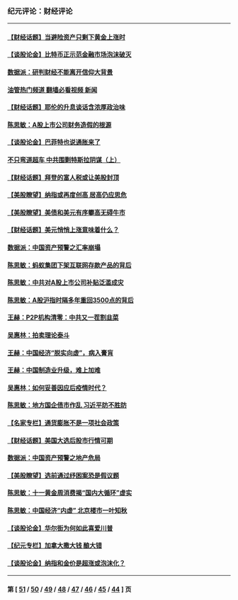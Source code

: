 ### 纪元评论：财经评论
---
#### [【财经话题】当避险资产只剩下黄金上涨时](../../pages/nsc1026/n12975626.md?06150330) 
#### [【谈股论金】比特币正示范金融市场泡沫破灭](../../pages/nsc1026/n12961769.md?06150330) 
#### [数据派：研判财经不能离开信仰大背景](../../pages/nsc1026/n12932684.md?06150330) 
#### [油管热门频道 翻墙必看视频 新闻](ok?06150330)
#### [【财经话题】耶伦的升息谈话含浓厚政治味](../../pages/nsc1026/n12927299.md?06150330) 
#### [陈思敏：A股上市公司财务造假的根源](../../pages/nsc1026/n11229323.md?06150330) 
#### [【谈股论金】巴菲特也说通胀来了](../../pages/nsc1026/n12922463.md?06150330) 
#### [不只弯道超车 中共围剿特斯拉阴谋（上）](../../pages/nsc1026/n12919595.md?06150330) 
#### [【财经话题】拜登的富人税或让美股封顶](../../pages/nsc1026/n12899125.md?06150330) 
#### [【美股瞭望】纳指或再度创高 居高仍应思危](../../pages/nsc1026/n12878350.md?06150330) 
#### [【美股瞭望】美债和美元有序攀高无碍牛市](../../pages/nsc1026/n12844459.md?06150330) 
#### [【财经话题】美元悄悄上涨意味着什么？](../../pages/nsc1026/n12798222.md?06150330) 
#### [数据派：中国资产预警之汇率崩塌](../../pages/nsc1026/n12774242.md?06150330) 
#### [陈思敏：蚂蚁集团下架互联网存款产品的背后](../../pages/nsc1026/n12719862.md?06150330) 
#### [陈思敏：中共对A股上市公司补贴泛滥成灾](../../pages/nsc1026/n12713263.md?06150330) 
#### [陈思敏：A股沪指时隔多年重回3500点的背后](../../pages/nsc1026/n12675538.md?06150330) 
#### [王赫：P2P机构清零：中共又一茬割韭菜](../../pages/nsc1026/n12614544.md?06150330) 
#### [吴惠林：拍卖理论泰斗](../../pages/nsc1026/n12591360.md?06150330) 
#### [王赫：中国经济“脱实向虚”，病入膏肓](../../pages/nsc1026/n12564946.md?06150330) 
#### [王赫：中国制造业升级，难上加难](../../pages/nsc1026/n12559461.md?06150330) 
#### [吴惠林：如何妥善因应后疫情时代？](../../pages/nsc1026/n12553885.md?06150330) 
#### [陈思敏：地方国企债市作乱 习近平防不胜防](../../pages/nsc1026/n12553384.md?06150330) 
#### [【名家专栏】通货膨胀不是一项社会政策](../../pages/nsc1026/n12528711.md?06150330) 
#### [【财经话题】美国大选后股市行情可期](../../pages/nsc1026/n12514949.md?06150330) 
#### [数据派：中国资产预警之地产危局](../../pages/nsc1026/n12490884.md?06150330) 
#### [【美股瞭望】选前通过纾困案恐是假议题](../../pages/nsc1026/n12487724.md?06150330) 
#### [陈思敏：十一黄金周消费揭“国内大循环”虚实](../../pages/nsc1026/n12468798.md?06150330) 
#### [陈思敏：中国经济“内虚” 北京楼市一叶知秋](../../pages/nsc1026/n12464918.md?06150330) 
#### [【谈股论金】华尔街为何如此喜爱川普](../../pages/nsc1026/n12460691.md?06150330) 
#### [【纪元专栏】加拿大撒大钱 酿大错](../../pages/nsc1026/n12406564.md?06150330) 
#### [【谈股论金】纳指和金价是超涨或泡沫化？](../../pages/nsc1026/n12315192.md?06150330) 

---
#### 第 [ [51](./51.md?06150330) / [50](./50.md?06150330) / [49](./49.md?06150330) / [48](./48.md?06150330) / [47](./47.md?06150330) / [46](./46.md?06150330) / [45](./45.md?06150330) / [44](./44.md?06150330) ] 页
